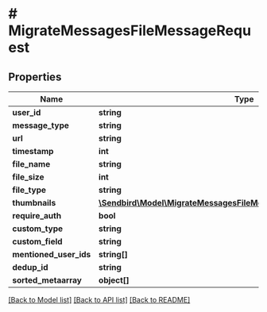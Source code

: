 # # MigrateMessagesFileMessageRequest

## Properties

Name | Type | Description | Notes
------------ | ------------- | ------------- | -------------
**user_id** | **string** |  |
**message_type** | **string** |  |
**url** | **string** |  |
**timestamp** | **int** |  |
**file_name** | **string** |  | [optional]
**file_size** | **int** |  | [optional]
**file_type** | **string** |  | [optional]
**thumbnails** | [**\Sendbird\Model\MigrateMessagesFileMessageRequestThumbnailsInner[]**](MigrateMessagesFileMessageRequestThumbnailsInner.md) |  | [optional]
**require_auth** | **bool** |  | [optional]
**custom_type** | **string** |  | [optional]
**custom_field** | **string** |  | [optional]
**mentioned_user_ids** | **string[]** |  | [optional]
**dedup_id** | **string** |  | [optional]
**sorted_metaarray** | **object[]** |  | [optional]

[[Back to Model list]](../../README.md#models) [[Back to API list]](../../README.md#endpoints) [[Back to README]](../../README.md)
